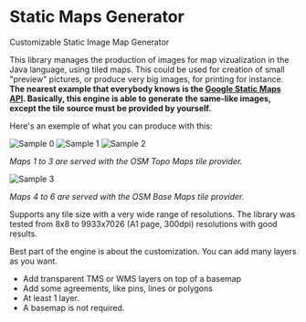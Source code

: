 # Static Maps Generator
Customizable Static Image Map Generator

This library manages the production of images for map vizualization in the Java language, using tiled maps.
This could be used for creation of small "preview" pictures, or produce very big images, for printing for instance.
**The nearest example that everybody knows is the [Google Static Maps API](https://developers.google.com/maps/documentation/static-maps/?hl=fr). Basically, this engine is able to generate the same-like images, except the tile source must be provided by yourself.**

Here's an exemple of what you can produce with this:

![Sample 0](https://github.com/doubotis/MapPictureGenerator/blob/master/samples/sample-0.png)
![Sample 1](https://github.com/doubotis/MapPictureGenerator/blob/master/samples/sample-1.png)
![Sample 2](https://github.com/doubotis/MapPictureGenerator/blob/master/samples/sample-2.png)

*Maps 1 to 3 are served with the OSM Topo Maps tile provider.*

![Sample 3](https://github.com/doubotis/MapPictureGenerator/blob/master/samples/sample-3.png)

 *Maps 4 to 6 are served with the OSM Base Maps tile provider.*

Supports any tile size with a very wide range of resolutions.
The library was tested from 8x8 to 9933x7026 (A1 page, 300dpi) resolutions with good results.

Best part of the engine is about the customization. You can add many layers as you want.
* Add transparent TMS or WMS layers on top of a basemap
* Add some agreements, like pins, lines or polygons
* At least 1 layer.
* A basemap is not required.
